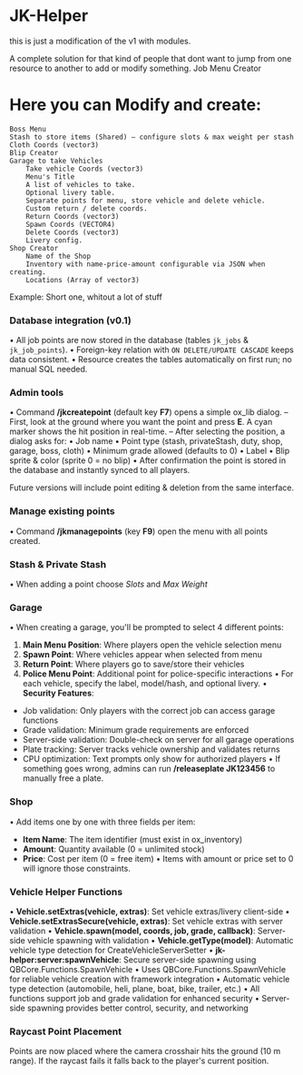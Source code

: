 # JK-Helper

this is just a modification of the v1 with modules.

A complete solution for that kind of people that dont want to jump from one resource to another to add or modify something.
Job Menu Creator

# Here you can Modify and create:

    Boss Menu 
    Stash to store items (Shared) – configure slots & max weight per stash
    Cloth Coords (vector3)
    Blip Creator
    Garage to take Vehicles
        Take vehicle Coords (vector3)
        Menu's Title
        A list of vehicles to take.
        Optional livery table.
        Separate points for menu, store vehicle and delete vehicle.
        Custom return / delete coords.
        Return Coords (vector3)
        Spawn Coords (VECTOR4)
        Delete Coords (vector3)
        Livery config.
    Shop Creator
        Name of the Shop
        Inventory with name-price-amount configurable via JSON when creating.
        Locations (Array of vector3)

Example: Short one, whitout a lot of stuff

### Database integration (v0.1)

• All job points are now stored in the database (tables `jk_jobs` & `jk_job_points`).
• Foreign-key relation with `ON DELETE/UPDATE CASCADE` keeps data consistent.
• Resource creates the tables automatically on first run; no manual SQL needed.

### Admin tools

• Command **/jkcreatepoint** (default key **F7**) opens a simple ox_lib dialog.
  – First, look at the ground where you want the point and press **E**. A cyan marker shows the hit position in real-time.
  – After selecting the position, a dialog asks for:
    • Job name
    • Point type (stash, privateStash, duty, shop, garage, boss, cloth)
    • Minimum grade allowed (defaults to 0)
    • Label
    • Blip sprite & color (sprite 0 = no blip)
• After confirmation the point is stored in the database and instantly synced to all players.

Future versions will include point editing & deletion from the same interface.

### Manage existing points

• Command **/jkmanagepoints** (key **F9**) open the menu with all points created.

### Stash & Private Stash
• When adding a point choose *Slots* and *Max Weight*

### Garage
• When creating a garage, you'll be prompted to select 4 different points:
  1. **Main Menu Position**: Where players open the vehicle selection menu
  2. **Spawn Point**: Where vehicles appear when selected from menu  
  3. **Return Point**: Where players go to save/store their vehicles
  4. **Police Menu Point**: Additional point for police-specific interactions
• For each vehicle, specify the label, model/hash, and optional livery.
• **Security Features**:
  - Job validation: Only players with the correct job can access garage functions
  - Grade validation: Minimum grade requirements are enforced
  - Server-side validation: Double-check on server for all garage operations
  - Plate tracking: Server tracks vehicle ownership and validates returns
  - CPU optimization: Text prompts only show for authorized players
• If something goes wrong, admins can run **/releaseplate JK123456** to manually free a plate.

### Shop
• Add items one by one with three fields per item:
  - **Item Name**: The item identifier (must exist in ox_inventory)
  - **Amount**: Quantity available (0 = unlimited stock)  
  - **Price**: Cost per item (0 = free item)
• Items with amount or price set to 0 will ignore those constraints.

### Vehicle Helper Functions
• **Vehicle.setExtras(vehicle, extras)**: Set vehicle extras/livery client-side
• **Vehicle.setExtrasSecure(vehicle, extras)**: Set vehicle extras with server validation
• **Vehicle.spawn(model, coords, job, grade, callback)**: Server-side vehicle spawning with validation
• **Vehicle.getType(model)**: Automatic vehicle type detection for CreateVehicleServerSetter
• **jk-helper:server:spawnVehicle**: Secure server-side spawning using QBCore.Functions.SpawnVehicle
• Uses QBCore.Functions.SpawnVehicle for reliable vehicle creation with framework integration
• Automatic vehicle type detection (automobile, heli, plane, boat, bike, trailer, etc.)
• All functions support job and grade validation for enhanced security
• Server-side spawning provides better control, security, and networking

### Raycast Point Placement
Points are now placed where the camera crosshair hits the ground (10 m range). If the raycast fails it falls back to the player's current position.
